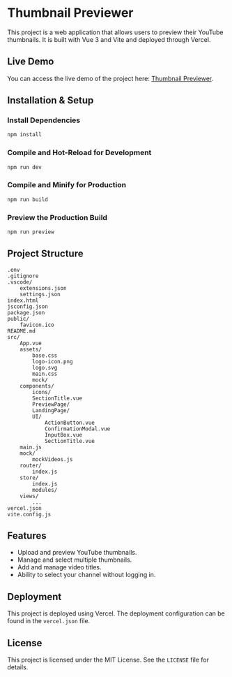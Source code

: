# Thumbnail Previewer

This project is a web application that allows users to preview their YouTube thumbnails. It is built with Vue 3 and Vite and deployed through Vercel.

## Live Demo

You can access the live demo of the project here: [Thumbnail Previewer](https://thumbnail-previewer-three.vercel.app/).

## Installation & Setup

### Install Dependencies

```sh
npm install
```

### Compile and Hot-Reload for Development

```sh
npm run dev
```

### Compile and Minify for Production

```sh
npm run build
```

### Preview the Production Build

```sh
npm run preview
```

## Project Structure

```
.env
.gitignore
.vscode/
    extensions.json
    settings.json
index.html
jsconfig.json
package.json
public/
    favicon.ico
README.md
src/
    App.vue
    assets/
        base.css
        logo-icon.png
        logo.svg
        main.css
        mock/
    components/
        icons/
        SectionTitle.vue
        PreviewPage/
        LandingPage/
        UI/
            ActionButton.vue
            ConfirmationModal.vue
            InputBox.vue
            SectionTitle.vue
    main.js
    mock/
        mockVideos.js
    router/
        index.js
    store/
        index.js
        modules/
    views/
        ...
vercel.json
vite.config.js
```

## Features

- Upload and preview YouTube thumbnails.
- Manage and select multiple thumbnails.
- Add and manage video titles.
- Ability to select your channel without logging in.

## Deployment

This project is deployed using Vercel. The deployment configuration can be found in the `vercel.json` file.

## License

This project is licensed under the MIT License. See the `LICENSE` file for details.